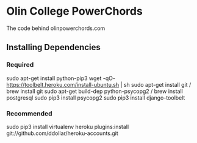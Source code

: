 Olin College PowerChords
=======

The code behind olinpowerchords.com

## Installing Dependencies

### Required
sudo apt-get install python-pip3
wget -qO- https://toolbelt.heroku.com/install-ubuntu.sh | sh
sudo apt-get install git / brew install git
sudo apt-get build-dep python-psycopg2 / brew install postgresql
sudo pip3 install psycopg2
sudo pip3 install django-toolbelt

### Recommended
sudo pip3 install virtualenv
heroku plugins:install git://github.com/ddollar/heroku-accounts.git
